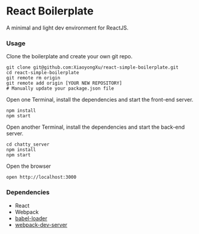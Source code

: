 React Boilerplate
=====================

A minimal and light dev environment for ReactJS.

### Usage

Clone the boilerplate and create your own git repo.

```
git clone git@github.com:XiaoyongXu/react-simple-boilerplate.git
cd react-simple-boilerplate
git remote rm origin
git remote add origin [YOUR NEW REPOSITORY]
# Manually update your package.json file
```
Open one Terminal, install the dependencies and start the front-end server.

```
npm install
npm start
```
Open another Terminal, install the dependencies and start the back-end server.

```
cd chatty_server
npm install
npm start
```

Open the browser
```
open http://localhost:3000
```


### Dependencies

* React
* Webpack
* [babel-loader](https://github.com/babel/babel-loader)
* [webpack-dev-server](https://github.com/webpack/webpack-dev-server)
